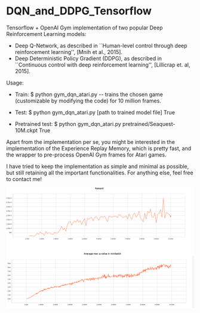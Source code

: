 # DQN_and_DDPG_Tensorflow
Tensorflow + OpenAI Gym implementation of two popular Deep Reinforcement Learning models:
* Deep Q-Network, as described in ``Human-level control through deep reinforcement learning'', [Mnih et al., 2015].
* Deep Deterministic Policy Gradient (DDPG), as described in ``Continuous control with deep reinforcement learning'', [Lillicrap et. al, 2015].



Usage:
* Train:
$ python gym_dqn_atari.py -- trains the chosen game (customizable by modifying the code) for 10 million frames.

* Test:
$ python gym_dqn_atari.py [path to trained model file] True

* Pretrained test:
$ python gym_dqn_atari.py pretrained/Seaquest-10M.ckpt True



Apart from the implementation per se, you might be interested in the implementation of the Experience Replay Memory, which is pretty fast, and the wrapper to pre-process OpenAI Gym frames for Atari games.

I have tried to keep the implementation as simple and minimal as possible, but still retaining all the important functionalities.
For anything else, feel free to contact me!



![alt tag](images/plot_seaquest_10M.png)

